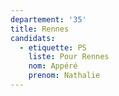 ```yaml
---
departement: '35'
title: Rennes
candidats:
  - etiquette: PS
    liste: Pour Rennes
    nom: Appéré
    prenom: Nathalie
---
```


